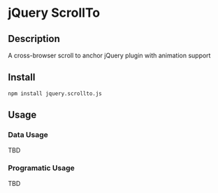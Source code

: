 # jQuery ScrollTo

## Description

A cross-browser scroll to anchor jQuery plugin with animation support

## Install

```
npm install jquery.scrollto.js
```

## Usage

### Data Usage
TBD

### Programatic Usage
TBD